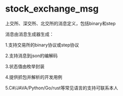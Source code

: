 # stock_exchange_msg
上交所、深交所、北交所的消息定义，包括binary和step

消息由消息生成器生成：

1.支持交易所的binary协议或step协议

2.支持消息到json的编解码

3.状态值由枚举封装

4.提供抓包并解析的开发用例

5.C#/JAVA/Python/Go/rust等常见语言的支持可联系本人
